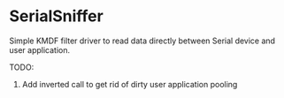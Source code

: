# SerialSniffer

Simple KMDF filter driver to read data directly between Serial device and user application.

TODO:
1. Add inverted call to get rid of dirty user application pooling

